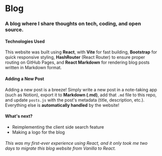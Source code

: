 # Blog  

### A blog where I share thoughts on tech, coding, and open source.  

#### Technologies Used  
This website was built using **React**, with **Vite** for fast building, **Bootstrap** for quick responsive styling, **HashRouter** (React Router) to ensure proper routing on GitHub Pages, and **React Markdown** for rendering blog posts written in Markdown format.  

#### Adding a New Post  
Adding a new post is a breeze! Simply write a new post in a note-taking app (such as Notion), export it to **Markdown (.md)**, add that `.md` file to this repo, and update `posts.js` with the post's metadata (title, description, etc.). Everything else is **automatically handled** by the website!

#### What's next?
- Reimplementing the client side search feature
- Making a logo for the blog
###### This was my first-ever experience using React, and it only took me two days to migrate this blog website from Vanilla to React.
